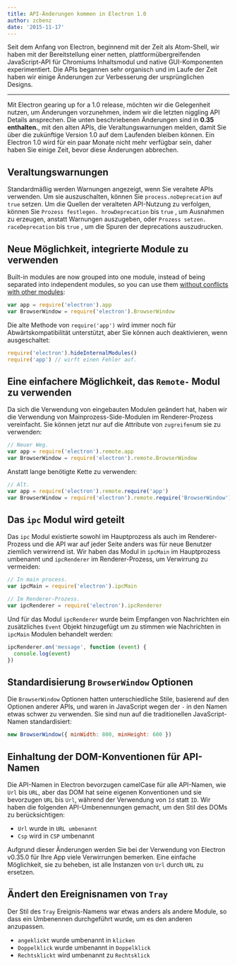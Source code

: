 ```yaml
---
title: API-Änderungen kommen in Electron 1.0
author: zcbenz
date: '2015-11-17'
---
```


Seit dem Anfang von Electron, beginnend mit der Zeit als Atom-Shell, wir haben mit der Bereitstellung einer netten, plattformübergreifenden JavaScript-API für Chromiums Inhaltsmodul und native GUI-Komponenten experimentiert. Die APIs begannen sehr organisch und im Laufe der Zeit haben wir einige Änderungen zur Verbesserung der ursprünglichen Designs.

---

Mit Electron gearing up for a 1.0 release, möchten wir die Gelegenheit nutzen, um Änderungen vorzunehmen, indem wir die letzten niggling API Details ansprechen. Die unten beschriebenen Änderungen sind in **0.35 enthalten.**, mit den alten APIs, die Veraltungswarnungen melden, damit Sie über die zukünftige Version 1.0 auf dem Laufenden bleiben können. Ein Electron 1.0 wird für ein paar Monate nicht mehr verfügbar sein, daher haben Sie einige Zeit, bevor diese Änderungen abbrechen.

## Veraltungswarnungen

Standardmäßig werden Warnungen angezeigt, wenn Sie veraltete APIs verwenden. Um sie auszuschalten, können Sie `process.noDeprecation` auf `true` setzen. Um die Quellen der veralteten API-Nutzung zu verfolgen, können Sie `Prozess festlegen. hrowDeprecation` bis `true` , um Ausnahmen zu erzeugen, anstatt Warnungen auszugeben, oder `Prozess setzen. raceDeprecation` bis `true` , um die Spuren der deprecations auszudrucken.

## Neue Möglichkeit, integrierte Module zu verwenden

Built-in modules are now grouped into one module, instead of being separated into independent modules, so you can use them [without conflicts with other modules](https://github.com/electron/electron/issues/387):

```javascript
var app = require('electron').app
var BrowserWindow = require('electron').BrowserWindow
```

Die alte Methode von `require('app')` wird immer noch für Abwärtskompatibilität unterstützt, aber Sie können auch deaktivieren, wenn ausgeschaltet:

```javascript
require('electron').hideInternalModules()
require('app') // wirft einen Fehler auf.
```

## Eine einfachere Möglichkeit, das `Remote-` Modul zu verwenden

Da sich die Verwendung von eingebauten Modulen geändert hat, haben wir die Verwendung von Mainprozess-Side-Modulen im Renderer-Prozess vereinfacht. Sie können jetzt nur auf die Attribute von `zugreifen`um sie zu verwenden:

```javascript
// Neuer Weg.
var app = require('electron').remote.app
var BrowserWindow = require('electron').remote.BrowserWindow
```

Anstatt lange benötigte Kette zu verwenden:

```javascript
// Alt.
var app = require('electron').remote.require('app')
var BrowserWindow = require('electron').remote.require('BrowserWindow')
```

## Das `ipc` Modul wird geteilt

Das `ipc` Modul existierte sowohl im Hauptprozess als auch im Renderer-Prozess und die API war auf jeder Seite anders was für neue Benutzer ziemlich verwirrend ist. Wir haben das Modul in `ipcMain` im Hauptprozess umbenannt und `ipcRenderer` im Renderer-Prozess, um Verwirrung zu vermeiden:

```javascript
// In main process.
var ipcMain = require('electron').ipcMain
```

```javascript
// Im Renderer-Prozess.
var ipcRenderer = require('electron').ipcRenderer
```

Und für das Modul `ipcRenderer` wurde beim Empfangen von Nachrichten ein zusätzliches `Event` Objekt hinzugefügt um zu stimmen wie Nachrichten in `ipcMain` Modulen behandelt werden:

```javascript
ipcRenderer.on('message', function (event) {
  console.log(event)
})
```

## Standardisierung `BrowserWindow` Optionen

Die `BrowserWindow` Optionen hatten unterschiedliche Stile, basierend auf den Optionen anderer APIs, und waren in JavaScript wegen der `-` in den Namen etwas schwer zu verwenden. Sie sind nun auf die traditionellen JavaScript-Namen standardisiert:

```javascript
new BrowserWindow({ minWidth: 800, minHeight: 600 })
```

## Einhaltung der DOM-Konventionen für API-Namen

Die API-Namen in Electron bevorzugen camelCase für alle API-Namen, wie `Url` bis `URL`, aber das DOM hat seine eigenen Konventionen und sie bevorzugen `URL` bis `Url`, während der Verwendung von `Id` statt `ID`. Wir haben die folgenden API-Umbenennungen gemacht, um den Stil des DOMs zu berücksichtigen:

* `Url` wurde in `URL umbenannt`
* `Csp` wird in `CSP` umbenannt

Aufgrund dieser Änderungen werden Sie bei der Verwendung von Electron v0.35.0 für Ihre App viele Verwirrungen bemerken. Eine einfache Möglichkeit, sie zu beheben, ist alle Instanzen von `Url` durch `URL` zu ersetzen.

## Ändert den Ereignisnamen von `Tray`

Der Stil des `Tray` Ereignis-Namens war etwas anders als andere Module, so dass ein Umbenennen durchgeführt wurde, um es den anderen anzupassen.

* `angeklickt` wurde umbenannt in `klicken`
* `Doppelklick` wurde umbenannt in `Doppelklick`
* `Rechtsklickt` wird umbenannt zu `Rechtsklick`

